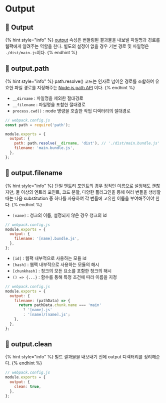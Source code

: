 # Output

## 🐇 Output

{% hint style="info" %}
[output](https://webpack.kr/configuration/output) 속성은 번들링된 결과물을 내보낼 파일명과 경로를 웹팩에게 알려주는 역할을 한다. 별도의 설정이 없을 경우 기본 경로 및 파일명은 `./dist/main.js`이다.
{% endhint %}

## 🐇 output.path

{% hint style="info" %}
path.resolve() 코드는 인자로 넘어온 경로를 조합하여 유효한 파일 경로를 지정해주는 [Node.js path API](https://nodejs.org/api/path.html) 이다.
{% endhint %}

* `__dirname` : 파일명을 제외한 절대경로
* `__filename` : 파일명을 포함한 절대경로
* `process.cwd()` : node 명령을 호출한 작업 디렉터리의 절대경로

```javascript
// webpack.config.js
const path = require('path'); 

module.exports = {
  output: {
    path: path.resolve(__dirname, 'dist'), // './dist/main.bundle.js'
    filename: 'main.bundle.js',
  },
};
```

## 🐇 output.filename

{% hint style="info" %}
단일 엔트리 포인트의 경우 정적인 이름으로 설정해도 괜찮지만, 둘 이상의 엔트리 포인트, 코드 분할, 다양한 플러그인을 통해 여러 번들을 생성할 때는 다음 substitution 중 하나를 사용하여 각 번들에 고유한 이름을 부여해주어야 한다.&#x20;
{% endhint %}

* `[name]` : 청크의 이름, 설정되지 않은 경우 청크의 id

```javascript
// webpack.config.js
module.exports = {
  output: {
    filename: '[name].bundle.js',
  },
};
```

* `[id]` : 웹팩 내부적으로 사용하는 모듈 id
* `[hash]` : 웹팩 내부적으로 사용하는 모듈의 해시
* `[chunkhash]` : 청크의 모든 요소를 포함한 청크의 해시
* `() => {...}` : 함수를 통해 특정 조건에 따라 이름을 지정

```javascript
// webpack.config.js
module.exports = {
  output: {
    filename: (pathData) => {
      return pathData.chunk.name === 'main'
        ? '[name].js'
        : '[name]/[name].js';
    },
  },
};
```

## 🐇 output.clean

{% hint style="info" %}
빌드 결과물을 내보내기 전에 output 디렉터리를 정리해준다.
{% endhint %}

```javascript
// webpack.config.js
module.exports = {
  output: {
    clean: true, 
  },
};
```
